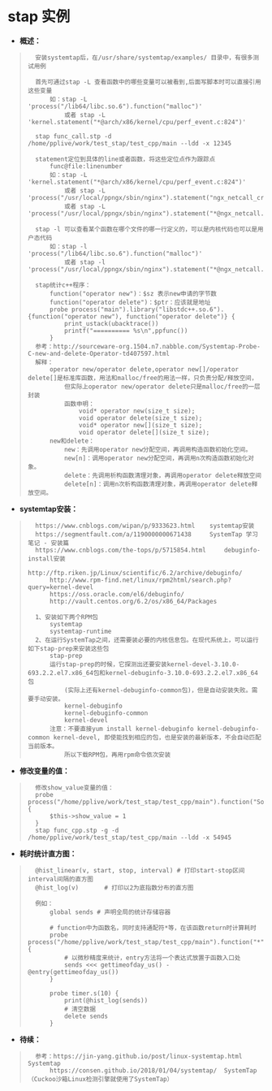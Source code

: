 # stap 实例
- **概述：**
>       安装systemtap后，在/usr/share/systemtap/examples/ 目录中，有很多测试用例
>
>       首先可通过stap -L 查看函数中的哪些变量可以被看到,后面写脚本时可以直接引用这些变量
>           如：stap -L 'process("/lib64/libc.so.6").function("malloc")'
>               或者 stap -L 'kernel.statement("*@arch/x86/kernel/cpu/perf_event.c:824")'
>
>       stap func_call.stp -d /home/pplive/work/test_stap/test_cpp/main --ldd -x 12345
>
>       statement定位到具体的line或者函数，将这些定位点作为跟踪点
>           func@file:linenumber
>           如：stap -L 'kernel.statement("*@arch/x86/kernel/cpu/perf_event.c:824")'
>               或者 stap -L 'process("/usr/local/ppngx/sbin/nginx").statement("ngx_netcall_create_ctx")'
>               或者 stap -L 'process("/usr/local/ppngx/sbin/nginx").statement("*@ngx_netcall.c:99")'
>
>       stap -l 可以查看某个函数在哪个文件的哪一行定义的，可以是内核代码也可以是用户态代码
>           如：stap -l 'process("/lib64/libc.so.6").function("malloc")'
>               或者 stap -l 'process("/usr/local/ppngx/sbin/nginx").statement("*@ngx_netcall.c:99")'
>
>       stap统计c++程序：
>           function("operator new")：$sz 表示new申请的字节数
>           function("operator delete")：$ptr：应该就是地址
>           probe process("main").library("libstdc++.so.6").{function("operator new"), function("operator delete")} {
>               print_ustack(ubacktrace())
>               printf("========== %s\n",ppfunc())
>           }
>       参考：http://sourceware-org.1504.n7.nabble.com/Systemtap-Probe-C-new-and-delete-Operator-td407597.html
>       解释：
>           operator new/operator delete,operator new[]/operator delete[]是标准库函数，用法和malloc/free的用法一样，只负责分配/释放空间，
>               但实际上operator new/operator delete只是malloc/free的一层封装
>               函数申明：
>                   void* operator new(size_t size);
>                   void operator delete(size_t size);
>                   void* operator new[](size_t size);
>                   void operator delete[](size_t size);
>           new和delete：
>               new：先调用operator new分配空间，再调用构造函数初始化空间。
>               new[n]：调用operator new分配空间，再调用n次构造函数初始化对象。
>               delete：先调用析构函数清理对象，再调用operator delete释放空间
>               delete[n]：调用n次析构函数清理对象，再调用operator delete释放空间。
>

- **systemtap安装：**
>       https://www.cnblogs.com/wipan/p/9333623.html    systemtap安装
>       https://segmentfault.com/a/1190000000671438     SystemTap 学习笔记 - 安装篇
>       https://www.cnblogs.com/the-tops/p/5715854.html     debuginfo-install安装
>           http://ftp.riken.jp/Linux/scientific/6.2/archive/debuginfo/
>           http://www.rpm-find.net/linux/rpm2html/search.php?query=kernel-devel
>           https://oss.oracle.com/el6/debuginfo/
>           http://vault.centos.org/6.2/os/x86_64/Packages
>
>       1、安装如下两个RPM包
>           systemtap
>           systemtap-runtime
>       2、在运行SystemTap之间，还需要装必要的内核信息包。在现代系统上，可以运行如下stap-prep来安装这些包
>           stap-prep
>           运行stap-prep的时候，它探测出还要安装kernel-devel-3.10.0-693.2.2.el7.x86_64包和kernel-debuginfo-3.10.0-693.2.2.el7.x86_64包
>               (实际上还有kernel-debuginfo-common包)，但是自动安装失败。需要手动安装。
>               kernel-debuginfo
>               kernel-debuginfo-common
>               kernel-devel
>           注意：不要直接yum install kernel-debuginfo kernel-debuginfo-common kernel-devel, 即使能找到相应的包，也是安装的最新版本，不会自动匹配当前版本。
>               所以下载RPM包，再用rpm命令依次安装
>
>

- **修改变量的值：**
>       修改show_value变量的值：
>       probe process("/home/pplive/work/test_stap/test_cpp/main").function("Solution::show") {
>           $this->show_value = 1
>       }
>       stap func_cpp.stp -g -d /home/pplive/work/test_stap/test_cpp/main --ldd -x 54945
>

- **耗时统计直方图：**
>       @hist_linear(v, start, stop, interval) # 打印start-stop区间interval间隔的直方图
>       @hist_log(v)       # 打印以2为底指数分布的直方图
>
>       例如：
>           global sends # 声明全局的统计存储容器
>
>           # function中为函数名，同时支持通配符*等，在该函数return时计算耗时
>           probe process("/home/pplive/work/test_stap/test_cpp/main").function("*").return {
>               # 以微秒精度来统计，entry方法将一个表达式放置于函数入口处
>               sends <<< gettimeofday_us() - @entry(gettimeofday_us())
>           }
>
>           probe timer.s(10) {
>               print(@hist_log(sends))
>               # 清空数据
>               delete sends
>           }
>


- **待续：**
>       参考：https://jin-yang.github.io/post/linux-systemtap.html     Systemtap
>           https://consen.github.io/2018/01/04/systemtap/  SystemTap（Cuckoo沙箱Linux检测引擎就使用了SystemTap）
>
>
>
>
>
>
>
>
>
>
>
>
>
>
>
